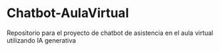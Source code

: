 # Chatbot-AulaVirtual
Repositorio para el proyecto de chatbot de asistencia en el aula virtual utilizando IA generativa
